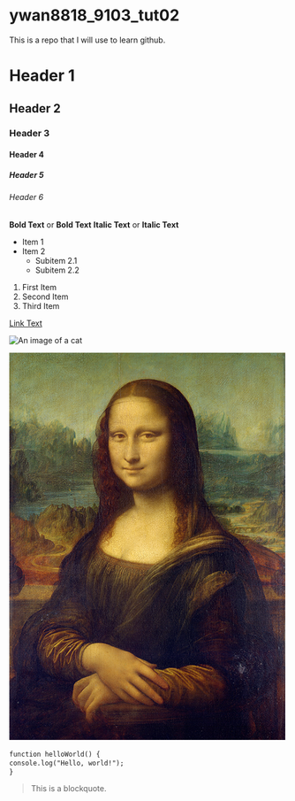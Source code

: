 # ywan8818_9103_tut02

This is a repo that I will use to learn github.


# Header 1
## Header 2
### Header 3
#### Header 4
##### Header 5
###### Header 6


**Bold Text** or __Bold Text__
**Italic Text** or __Italic Text__

- Item 1
- Item 2
  - Subitem 2.1
  - Subitem 2.2

1. First Item
2. Second Item
3. Third Item

[Link Text](https://www.google.com)

![An image of a cat](http://placekitten.com/200/300)

![An image of the Mona Lisa](readmeImages/Mona_Lisa_by_Leonardo_da_Vinci_500_x_700.jpg)

```
function helloWorld() {
console.log("Hello, world!");
}
```
> This is a blockquote.

